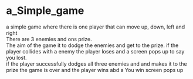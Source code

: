 # a_Simple_game
a simple game where there is one player that can move up, down, left and right  
There are 3 enemies and ons prize.  
The aim of the game it to dodge the enemies and get to the prize.
if the player collides with a enemy the player loses and a screen pops up to say you lost.  
if the player successfully dodges all three enemies and and makes it to the prize the game is over and the player wins abd a You win screen pops up
